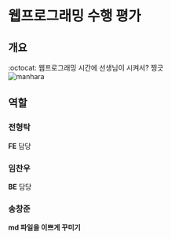 # 웹프로그래밍 수행 평가
## 개요
:octocat: 웹프로그래밍 시간에 선생님이 시켜서? 찡긋
</br>
![manhara](https://stickershop.line-scdn.net/stickershop/v1/product/5428032/LINEStorePC/main.png;compress=true)
## 역할
### 전형탁
**FE** 담당
### 임찬우
**BE** 담당
### 송창준
**md 파일을 이쁘게 꾸미기**
